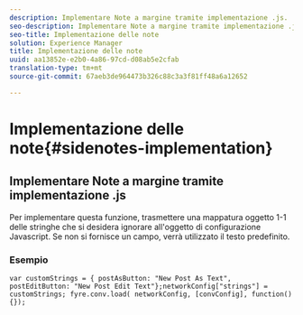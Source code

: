 ```yaml
---
description: Implementare Note a margine tramite implementazione .js.
seo-description: Implementare Note a margine tramite implementazione .js.
seo-title: Implementazione delle note
solution: Experience Manager
title: Implementazione delle note
uuid: aa13852e-e2b0-4a86-97cd-d08ab5e2cfab
translation-type: tm+mt
source-git-commit: 67aeb3de964473b326c88c3a3f81ff48a6a12652

---
```



# Implementazione delle note{#sidenotes-implementation}

## Implementare Note a margine tramite implementazione .js

Per implementare questa funzione, trasmettere una mappatura oggetto 1-1 delle stringhe che si desidera ignorare all'oggetto di configurazione Javascript. Se non si fornisce un campo, verrà utilizzato il testo predefinito.

### Esempio 

```
var customStrings = { postAsButton: "New Post As Text", postEditButton: "New Post Edit Text"};networkConfig["strings"] = customStrings; fyre.conv.load( networkConfig, [convConfig], function(){});
```
